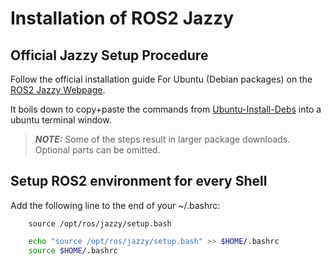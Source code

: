 # Installation of ROS2 Jazzy

## Official Jazzy Setup Procedure
Follow the official installation guide For Ubuntu (Debian packages) on the 
[ROS2 Jazzy Webpage](https://docs.ros.org/en/jazzy/Installation.html).

It boils down to copy+paste the commands from
[Ubuntu-Install-Debs](https://docs.ros.org/en/jazzy/Installation/Ubuntu-Install-Debs.html)
into a ubuntu terminal window.

> **_NOTE:_**
Some of the steps result in larger package downloads.\
Optional parts can be omitted.

## Setup ROS2 environment for every Shell

Add the following line to the end of your ~/.bashrc:

        source /opt/ros/jazzy/setup.bash

```bash
    echo "source /opt/ros/jazzy/setup.bash" >> $HOME/.bashrc
    source $HOME/.bashrc
```
